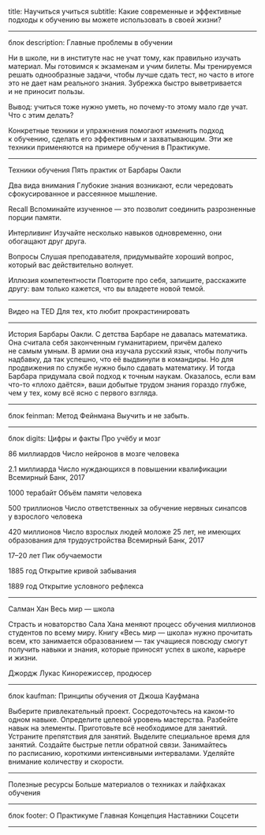 title: Научиться учиться
subtitle: Какие современные и&nbsp;эффективные подходы к&nbsp;обучению вы&nbsp;можете использовать в&nbsp;своей жизни?

___________________________

блок description:
Главные проблемы в&nbsp;обучении

Ни&nbsp;в&nbsp;школе, ни&nbsp;в&nbsp;институте нас не&nbsp;учат тому, как правильно изучать материал. Мы&nbsp;готовимся к&nbsp;экзаменам и&nbsp;учим билеты. Мы&nbsp;тренируемся решать однообразные задачи, чтобы лучше сдать тест, но&nbsp;часто в&nbsp;итоге это не&nbsp;дает нам реального знания. Зубрежка быстро выветривается и&nbsp;не&nbsp;приносит пользы.

Вывод: учиться тоже нужно уметь, но&nbsp;почему-то этому мало где учат. Что с&nbsp;этим делать?

Конкретные техники и&nbsp;упражнения помогают изменить подход к&nbsp;обучению, сделать его эффективным и&nbsp;захватывающим. Эти&nbsp;же техники применяются на&nbsp;примере обучения в&nbsp;Практикуме.

___________________________

Техники обучения
Пять практик от&nbsp;Барбары Оакли

Два вида внимания
Глубокие знания возникают, если чередовать сфокусированное и&nbsp;рассеянное мышление.

Recall
Вспоминайте изученное&nbsp;&mdash; это позволит соединить разрозненные порции памяти.

Интерливинг
Изучайте несколько навыков одновременно, они обогащают друг друга.

Вопросы
Слушая преподавателя, придумывайте хороший вопрос, который вас действительно волнует.

Иллюзия компетентности
Повторите про себя, запишите, расскажите другу: вам только кажется, что вы&nbsp;владеете новой темой.

___________________________

Видео нa&nbsp;TED
Для тех, кто любит прокрастинировать

___________________________

История Барбары Оакли.
С&nbsp;детства Барбаре не&nbsp;давалась математика. Она считала себя законченным гуманитарием, причём далеко не&nbsp;самым умным. В&nbsp;армии она изучала русский язык, чтобы получить надбавку, да&nbsp;так успешно, что её&nbsp;выдвинули в&nbsp;командиры. Но&nbsp;для продвижения по&nbsp;службе нужно было сдавать математику. И&nbsp;тогда Барбара придумала свой подход к&nbsp;точным наукам. Оказалось, если вам что-то &laquo;плохо даётся&raquo;, ваши добытые трудом знания гораздо глубже, чем у&nbsp;тех, кому всё ясно с&nbsp;первого взгляда.

___________________________

блок feinman:
Метод Фейнмана
Выучить и&nbsp;не&nbsp;забыть.

___________________________

блок digits:
Цифры и&nbsp;факты
Про учёбу и&nbsp;мозг

86&nbsp;миллиардов
Число нейронов в&nbsp;мозге человека

2.1 миллиарда
Число нуждающихся в&nbsp;повышении квалификации
Всемирный Банк, 2017

1000 терабайт
Объём памяти человека

500 триллионов
Число ответственных за&nbsp;обучение нервных синапсов у&nbsp;взрослого человека

420 миллионов
Число взрослых людей моложе 25&nbsp;лет, не&nbsp;имеющих образования для трудоустройства
Всемирный Банк, 2017

17&ndash;20 лет
Пик обучаемости

1885 год
Открытие кривой забывания

1889 год
Открытие условного рефлекса

___________________________

Салман Хан
Весь мир&nbsp;&mdash; школа

Страсть и&nbsp;новаторство Сала Хана меняют процесс обучения миллионов студентов по&nbsp;всему миру. Книгу &laquo;Весь мир&nbsp;&mdash; школа&raquo; нужно прочитать всем, кто занимается образованием&nbsp;&mdash; так учащиеся повсюду смогут получить навыки и&nbsp;знания, которые приносят успех в&nbsp;школе, карьере и&nbsp;жизни.

Джордж Лукас
Кинорежиссер, продюсер

___________________________

блок kaufman:
Принципы обучения
от&nbsp;Джоша Кауфмана

Выберите привлекательный проект.
Сосредоточьтесь на&nbsp;каком-то одном навыке.
Определите целевой уровень мастерства.
Разбейте навык на&nbsp;элементы.
Приготовьте всё необходимое для занятий.
Устраните препятствия для занятий.
Выделите специальное время для занятий.
Создайте быстрые петли обратной связи.
Занимайтесь по&nbsp;расписанию, короткими интенсивными интервалами.
Уделяйте внимание количеству и&nbsp;скорости.

___________________________


Полезные ресурсы
Больше материалов о&nbsp;техниках и&nbsp;лайфхаках обучения

___________________________

блок footer:
О&nbsp;Практикуме
Главная
Концепция
Наставники
Соцсети

___________________________
